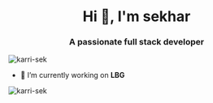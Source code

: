 <h1 align="center">Hi 👋, I'm sekhar</h1>
<h3 align="center">A passionate full stack developer </h3>
<p align="left"> <img src="https://komarev.com/ghpvc/?username=karri-sek" alt="karri-sek" /> </p>

- 🔭 I’m currently working on **LBG**

<p align="left"><img src="https://github-readme-stats.vercel.app/api?username=karri-sek&show_icons=true" alt="karri-sek" /> </p>

